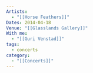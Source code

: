 ```yaml
---
Artists:
  - "[[Horse Feathers]]"
Dates: 2014-04-18
Venue: "[[Glasslands Gallery]]"
With me:
  - "[[Guri Venstad]]"
tags:
  - concerts
category:
  - "[[Concerts]]"
---
```

